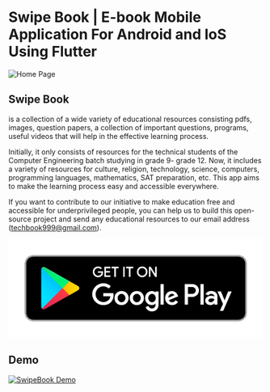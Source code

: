 # Swipe Book | E-book Mobile Application For Android and IoS Using Flutter

![Home Page](https://user-images.githubusercontent.com/35656849/178311023-09d85a20-bb46-4b07-8f28-4014f8bcad47.png)

## Swipe Book 
is a collection of a wide variety of educational resources consisting pdfs, images, question papers, a collection of important questions, programs, useful videos that will help in the effective learning process. 

Initially, it only consists of resources for the technical students of the Computer Engineering batch studying in grade 9- grade 12. Now, it includes a variety of resources for culture, religion, technology, science, computers, programming languages, mathematics, SAT preparation, etc. This app aims to make the learning process easy and accessible everywhere.

If you want to contribute to our initiative to make education free and accessible for underprivileged people, you can help us to build this open-source project and send any educational resources to our email address (techbook999@gmail.com).

[![Swipe Book](https://github.com/sajanpoudel/Swipebook/blob/Images/google-play-badge.png)](https://play.google.com/store/apps/details?id=np.sajanpoudel.Techbook) 
  
## Demo
[![SwipeBook Demo](https://yt-embed.herokuapp.com/embed?v=oJMUJZyr7XA)](https://www.youtube.com/watch?v=oJMUJZyr7XA "SwipeBook Demo")


